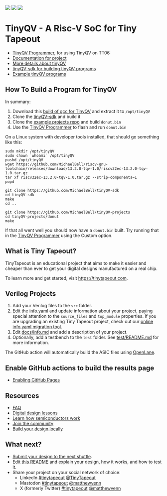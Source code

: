 ![](../../workflows/gds/badge.svg) ![](../../workflows/docs/badge.svg) ![](../../workflows/test/badge.svg)

# TinyQV - A Risc-V SoC for Tiny Tapeout

- [TinyQV Programmer](https://tinyqv.rebel-lion.uk/), for using TinyQV on TT06
- [Documentation for project](docs/info.md)
- [More details about tinyQV](https://github.com/MichaelBell/tinyQV)
- [tinyQV-sdk for building tinyQV programs](https://github.com/MichaelBell/tinyQV-sdk)
- [Example tinyQV programs](https://github.com/MichaelBell/tinyQV-projects)

## How To Build a Program for TinyQV

In summary:

1. Download this [build of gcc for TinyQV](https://github.com/MichaelBell/riscv-gnu-toolchain/releases/tag/13.2.0-tqv-1.0) and extract it to `/opt/tinyQV`
2. Clone the [tinyQV-sdk](https://github.com/MichaelBell/tinyQV-sdk) and build it
3. Clone the [example projects repo](https://github.com/MichaelBell/tinyQV-projects) and build `donut.bin`
4. Use the [TinyQV Programmer](https://tinyqv.rebel-lion.uk/) to flash and run `donut.bin`

On a Linux system with developer tools installed, that should go something like this:

    sudo mkdir /opt/tinyQV
    sudo chown `whoami` /opt/tinyQV
    pushd /opt/tinyQV
    wget https://github.com/MichaelBell/riscv-gnu-toolchain/releases/download/13.2.0-tqv-1.0/riscv32ec-13.2.0-tqv-1.0.tar.gz
    tar xf riscv32ec-13.2.0-tqv-1.0.tar.gz --strip-components=1
    popd

    git clone https://github.com/MichaelBell/tinyQV-sdk
    cd tinyQV-sdk
    make
    cd ..

    git clone https://github.com/MichaelBell/tinyQV-projects
    cd tinyQV-projects/donut
    make

If that all went well you should now have a `donut.bin` built.  Try running that in the [TinyQV Programmer](https://tinyqv.rebel-lion.uk/) using the Custom option.

## What is Tiny Tapeout?

TinyTapeout is an educational project that aims to make it easier and cheaper than ever to get your digital designs manufactured on a real chip.

To learn more and get started, visit https://tinytapeout.com.

## Verilog Projects

1. Add your Verilog files to the `src` folder.
2. Edit the [info.yaml](info.yaml) and update information about your project, paying special attention to the `source_files` and `top_module` properties. If you are upgrading an existing Tiny Tapeout project, check out our [online info.yaml migration tool](https://tinytapeout.github.io/tt-yaml-upgrade-tool/).
3. Edit [docs/info.md](docs/info.md) and add a description of your project.
4. Optionally, add a testbench to the `test` folder. See [test/README.md](test/README.md) for more information.

The GitHub action will automatically build the ASIC files using [OpenLane](https://www.zerotoasiccourse.com/terminology/openlane/).

## Enable GitHub actions to build the results page

- [Enabling GitHub Pages](https://tinytapeout.com/faq/#my-github-action-is-failing-on-the-pages-part)

## Resources

- [FAQ](https://tinytapeout.com/faq/)
- [Digital design lessons](https://tinytapeout.com/digital_design/)
- [Learn how semiconductors work](https://tinytapeout.com/siliwiz/)
- [Join the community](https://tinytapeout.com/discord)
- [Build your design locally](https://docs.google.com/document/d/1aUUZ1jthRpg4QURIIyzlOaPWlmQzr-jBn3wZipVUPt4)

## What next?

- [Submit your design to the next shuttle](https://app.tinytapeout.com/).
- Edit [this README](README.md) and explain your design, how it works, and how to test it.
- Share your project on your social network of choice:
  - LinkedIn [#tinytapeout](https://www.linkedin.com/search/results/content/?keywords=%23tinytapeout) [@TinyTapeout](https://www.linkedin.com/company/100708654/)
  - Mastodon [#tinytapeout](https://chaos.social/tags/tinytapeout) [@matthewvenn](https://chaos.social/@matthewvenn)
  - X (formerly Twitter) [#tinytapeout](https://twitter.com/hashtag/tinytapeout) [@matthewvenn](https://twitter.com/matthewvenn)
